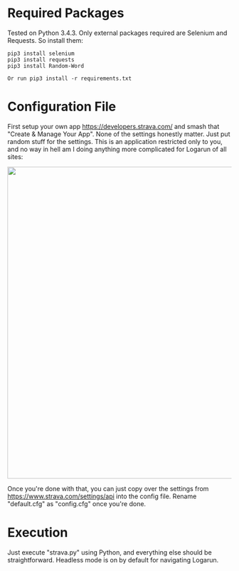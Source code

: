 # Required Packages
Tested on Python 3.4.3. Only external packages required are Selenium and Requests. So install them:
```
pip3 install selenium
pip3 install requests
pip3 install Random-Word
```

```
Or run pip3 install -r requirements.txt
```

# Configuration File
First setup your own app https://developers.strava.com/ and smash that "Create & Manage Your App".
None of the settings honestly matter. Just put random stuff for the settings.
This is an application restricted only to you, and no way in hell am I doing anything more
complicated for Logarun of all sites:

<img src="https://i.imgur.com/nCqUMmV.png" width="700"/>

Once you're done with that, you can just copy over the settings from https://www.strava.com/settings/api into the config file.
Rename "default.cfg" as "config.cfg" once you're done.

# Execution
Just execute "strava.py" using Python, and everything else should be straightforward. Headless mode is on by default
for navigating Logarun.
